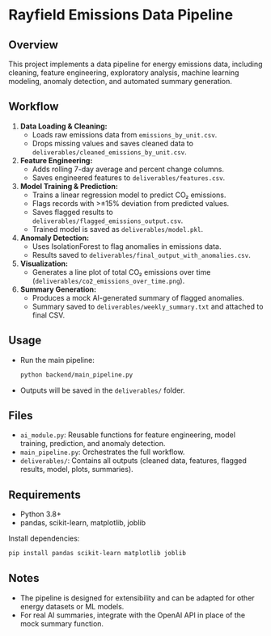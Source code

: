 # Rayfield Emissions Data Pipeline

## Overview
This project implements a data pipeline for energy emissions data, including cleaning, feature engineering, exploratory analysis, machine learning modeling, anomaly detection, and automated summary generation.

## Workflow
1. **Data Loading & Cleaning:**
   - Loads raw emissions data from `emissions_by_unit.csv`.
   - Drops missing values and saves cleaned data to `deliverables/cleaned_emissions_by_unit.csv`.
2. **Feature Engineering:**
   - Adds rolling 7-day average and percent change columns.
   - Saves engineered features to `deliverables/features.csv`.
3. **Model Training & Prediction:**
   - Trains a linear regression model to predict CO₂ emissions.
   - Flags records with >±15% deviation from predicted values.
   - Saves flagged results to `deliverables/flagged_emissions_output.csv`.
   - Trained model is saved as `deliverables/model.pkl`.
4. **Anomaly Detection:**
   - Uses IsolationForest to flag anomalies in emissions data.
   - Results saved to `deliverables/final_output_with_anomalies.csv`.
5. **Visualization:**
   - Generates a line plot of total CO₂ emissions over time (`deliverables/co2_emissions_over_time.png`).
6. **Summary Generation:**
   - Produces a mock AI-generated summary of flagged anomalies.
   - Summary saved to `deliverables/weekly_summary.txt` and attached to final CSV.

## Usage
- Run the main pipeline:
  ```bash
  python backend/main_pipeline.py
  ```
- Outputs will be saved in the `deliverables/` folder.

## Files
- `ai_module.py`: Reusable functions for feature engineering, model training, prediction, and anomaly detection.
- `main_pipeline.py`: Orchestrates the full workflow.
- `deliverables/`: Contains all outputs (cleaned data, features, flagged results, model, plots, summaries).

## Requirements
- Python 3.8+
- pandas, scikit-learn, matplotlib, joblib

Install dependencies:
```bash
pip install pandas scikit-learn matplotlib joblib
```

## Notes
- The pipeline is designed for extensibility and can be adapted for other energy datasets or ML models.
- For real AI summaries, integrate with the OpenAI API in place of the mock summary function. 